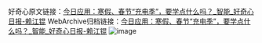 好奇心原文链接：[今日应用：寒假、春节“充电季”，要学点什么吗？_智能_好奇心日报-赖江锟](https://www.qdaily.com/articles/5593.html)
WebArchive归档链接：[今日应用：寒假、春节“充电季”，要学点什么吗？_智能_好奇心日报-赖江锟](http://web.archive.org/web/20190623165106/https://www.qdaily.com/articles/5593.html)
![image](http://ww3.sinaimg.cn/large/007d5XDply1g3w8stbeacj30u03rn1kx)